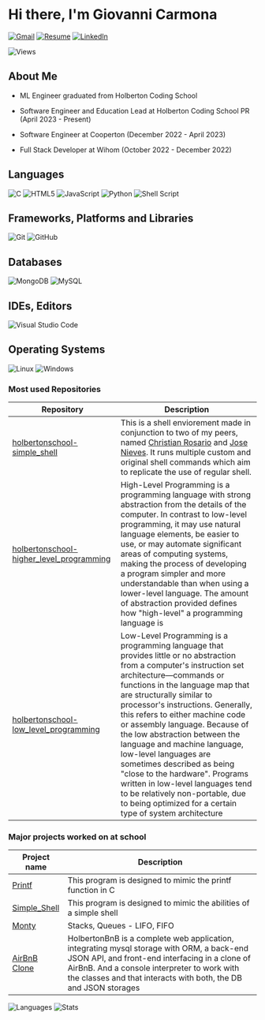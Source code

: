 # Hi there, I'm Giovanni Carmona

[![Gmail](https://img.shields.io/badge/Gmail-D14836?style=for-the-badge&logo=gmail&logoColor=white)](mailto:giovannicarmona360@gmail.com)
[![Resume](https://img.shields.io/badge/RESUME-important?style=for-the-badge)](./Resume.pdf)
[![LinkedIn](https://img.shields.io/badge/linkedin-%230077B5.svg?style=for-the-badge&logo=linkedin&logoColor=white)](https://www.linkedin.com/in/gionas361gionas361gionas361gionas361gionas361gionas361gionas361gionas361gionas361gionas361gionas361/)

![Views](https://komarev.com/ghpvc/?username=Gionas361&style=for-the-badge)

## About Me

* ML Engineer graduated from Holberton Coding School

* Software Engineer and Education Lead at Holberton Coding School PR (April 2023 - Present)

* Software Engineer at Cooperton (December 2022 - April 2023)

* Full Stack Developer at Wihom (October 2022 - December 2022)

## Languages

![C](https://img.shields.io/badge/c-%2300599C.svg?style=for-the-badge&logo=c&logoColor=white)
![HTML5](https://img.shields.io/badge/html5-%23E34F26.svg?style=for-the-badge&logo=html5&logoColor=white)
![JavaScript](https://img.shields.io/badge/javascript-%23323330.svg?style=for-the-badge&logo=javascript&logoColor=%23F7DF1E)
![Python](https://img.shields.io/badge/python-3670A0?style=for-the-badge&logo=python&logoColor=ffdd54)
![Shell Script](https://img.shields.io/badge/shell_script-%23121011.svg?style=for-the-badge&logo=gnu-bash&logoColor=white)

## Frameworks, Platforms and Libraries

![Git](https://img.shields.io/badge/git-%23F05033.svg?style=for-the-badge&logo=git&logoColor=white)
![GitHub](https://img.shields.io/badge/github-%23121011.svg?style=for-the-badge&logo=github&logoColor=white)

## Databases

![MongoDB](https://img.shields.io/badge/MongoDB-%234ea94b.svg?style=for-the-badge&logo=mongodb&logoColor=white)
![MySQL](https://img.shields.io/badge/mysql-%2300f.svg?style=for-the-badge&logo=mysql&logoColor=white)

## IDEs, Editors

![Visual Studio Code](https://img.shields.io/badge/Visual%20Studio%20Code-0078d7.svg?style=for-the-badge&logo=visual-studio-code&logoColor=white)

## Operating Systems

![Linux](https://img.shields.io/badge/Linux-FCC624?style=for-the-badge&logo=linux&logoColor=black)
![Windows](https://img.shields.io/badge/Windows-0078D6?style=for-the-badge&logo=windows&logoColor=white)

### Most used Repositories

| Repository | Description |
| --- | --- |
| [holbertonschool-simple_shell](https://github.com/Gionas361/holbertonschool-simple_shell) | This is a shell enviorement made in conjunction to two of my peers, named [Christian Rosario](https://github.com/GreyLeaf23) and [Jose Nieves](https://github.com/jnieves2177). It runs multiple custom and original shell commands which aim to replicate the use of regular shell. |
| [holbertonschool-higher_level_programming](https://github.com/Gionas361/holbertonschool-higher_level_programming) | High-Level Programming is a programming language with strong abstraction from the details of the computer. In contrast to low-level programming, it may use natural language elements, be easier to use, or may automate significant areas of computing systems, making the process of developing a program simpler and more understandable than when using a lower-level language. The amount of abstraction provided defines how "high-level" a programming language is |
| [holbertonschool-low_level_programming](https://github.com/Gionas361/holbertonschool-low_level_programming) | Low-Level Programming is a programming language that provides little or no abstraction from a computer's instruction set architecture—commands or functions in the language map that are structurally similar to processor's instructions. Generally, this refers to either machine code or assembly language. Because of the low abstraction between the language and machine language, low-level languages are sometimes described as being "close to the hardware". Programs written in low-level languages tend to be relatively non-portable, due to being optimized for a certain type of system architecture |

### Major projects worked on at school
  
| Project name | Description |
| --- | --- |
|[Printf](https://github.com/santacoll19/holbertonschool-printf)| This program is designed to mimic the printf function in C |
|[Simple_Shell](https://github.com/Gionas361/holbertonschool-simple_shell)| This program is designed to mimic the abilities of a simple shell |
|[Monty](https://github.com/Gionas361/holbertonschool-monty) | Stacks, Queues - LIFO, FIFO |
|[AirBnB Clone](https://github.com/Gionas361/holbertonschool-AirBnB_clone_v2)| HolbertonBnB is a complete web application, integrating mysql storage with ORM, a back-end JSON API, and front-end interfacing in a clone of AirBnB. And a console interpreter to work with the classes and that interacts with both, the DB and JSON storages |

![Languages](https://github-readme-stats.vercel.app/api/top-langs?username=Gionas361&show_icons=true&locale=en&layout=compact&theme=radical)
![Stats](https://github-readme-stats.vercel.app/api?username=Gionas361&show_icons=true&theme=radical)
